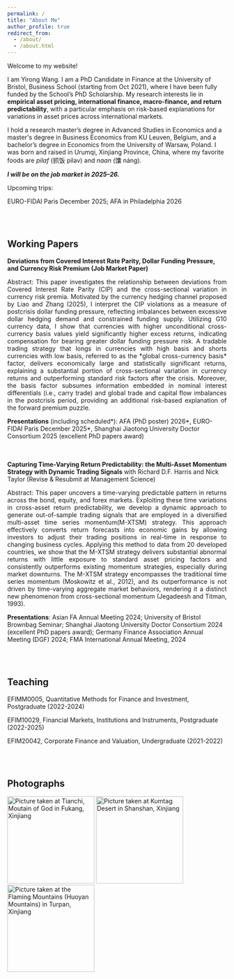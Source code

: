 ```yaml
---
permalink: /
title: "About Me"
author_profile: true
redirect_from: 
  - /about/
  - /about.html
---
```


Welcome to my website! 

I am Yirong Wang. I am a PhD Candidate in Finance at the University of Bristol, Business School (starting from Oct 2021), where I have been fully funded by the School’s PhD Scholarship. My research interests lie in **empirical asset pricing, international finance, macro-finance, and return predictability**, with a particular emphasis on risk-based explanations for variations in asset prices across international markets. 

I hold a research master’s degree in Advanced Studies in Economics and a master's degree in Business Economics from KU Leuven, Belgium, and a bachelor’s degree in Economics from the University of Warsaw, Poland. I was born and raised in Urumqi, Xinjiang Province, China, where my favorite foods are *pilaf* (抓饭 pilav) and *naan* (馕 náng).


***I will be on the job market in 2025–26.***


Upcoming trips:

EURO-FIDAI Paris December 2025; AFA in Philadelphia 2026


<br><br>   <!-- adds two line breaks -->

## Working Papers

**Deviations from Covered Interest Rate Parity, Dollar Funding Pressure, and Currency Risk Premium (Job Market Paper)**
<p align="justify">
Abstract: This paper investigates the relationship between deviations from Covered Interest Rate Parity (CIP)
and the cross-sectional variation in currency risk premia. Motivated by the currency hedging channel proposed
by Liao and Zhang (2025), I interpret the CIP violations as a measure of postcrisis dollar funding pressure,
reflecting imbalances between excessive dollar hedging demand and constrained funding supply. Utilizing G10
currency data, I show that currencies with higher unconditional cross-currency basis values yield significantly
higher excess returns, indicating compensation for bearing greater dollar funding pressure risk. A tradable
trading strategy that longs in currencies with high basis and shorts currencies with low basis, referred to as the
*global cross-currency basis* factor, delivers economically large and statistically significant returns, explaining
a substantial portion of cross-sectional variation in currency returns and outperforming standard risk factors after the crisis. Moreover, the basis factor subsumes information embedded in nominal interest differentials (i.e., carry trade)
and global trade and capital flow imbalances in the postcrisis period, providing an additional risk-based
explanation of the forward premium puzzle.
</p>   

**Presentations** (including scheduled*): AFA (PhD poster) 2026*, EURO-FIDAI Paris December 2025*, Shanghai Jiaotong University Doctor Consortium 2025 (excellent PhD papers award)

<br><br> 
**Capturing Time-Varying Return Predictability: the Multi-Asset Momentum Strategy with Dynamic Trading Signals** with Richard D.F. Harris and Nick Taylor (Revise & Resubmit at Management Science)

<p align="justify">
Abstract: This paper uncovers a time-varying predictable pattern in returns across the bond, equity, and forex markets. Exploiting these time variations in cross-asset return predictability, we develop a dynamic approach to generate out-of-sample trading signals that are employed in a diversified multi-asset time series momentum(M-XTSM) strategy. This approach effectively converts return forecasts into economic gains by allowing investors to adjust their trading positions in real-time in response to changing business cycles. Applying this method to data from 20 developed countries, we show that the M-XTSM strategy delivers substantial abnormal returns with little exposure to standard asset pricing factors and consistently outperforms existing momentum strategies, especially during market downturns. The M-XTSM strategy encompasses the traditional time series momentum (Moskowitz et al., 2012), and its outperformance is not driven by time-varying aggregate market behaviors, rendering it a distinct new phenomenon from cross-sectional momentum (Jegadeesh and Titman, 1993).
</p>   

**Presentations**: Asian FA Annual Meeting 2024; University of Bristol Brownbag Seminar; Shanghai
Jiaotong University Doctor Consortium 2024 (excellent PhD papers award); Germany Finance Association Annual Meeting (DGF) 2024; FMA International Annual Meeting, 2024

<br><br>
## Teaching
EFIMM0005, Quantitative Methods for Finance and Investment, Postgraduate (2022-2024)

EFIM10029, Financial Markets, Institutions and Instruments, Postgraduate (2022-2025)

EFIM20042, Corporate Finance and Valuation, Undergraduate (2021-2022)


<br><br>
## Photographs

<img src="Rosamondwang.github.io/images/tianchi.png" alt="Picture taken at Tianchi, Moutain of God in Fukang, Xinjiang" width="200">

<img src="images/dessert.png" alt="Picture taken at Kumtag Desert in Shanshan, Xinjiang" width="200">

<img src="images/huoyanshan.png" alt="Picture taken at the Flaming Mountains (Huoyan Mountains) in Turpan, Xinjiang" width="200">

